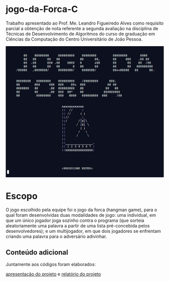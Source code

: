 # jogo-da-Forca-C
 Trabalho apresentado ao Prof. Me. Leandro Figueiredo Alves como requisito parcial a obtenção de nota referente a segunda avaliação na disciplina de Técnicas de Desenvolvimento de Algoritmos do curso de graduação em Ciências da Computação do Centro Universitário de João Pessoa.
 
![jogodaforca](https://github.com/lucaspessoa7/jogo-da-Forca-C/blob/main/jogoDaForca_min.png)

# Escopo 
O jogo escolhido pela equipe foi o jogo da forca (hangman game), para o qual foram desenvolvidas duas modalidades de jogo: uma individual, em que um único jogador joga sozinho contra o programa (que sorteia aleatoriamente uma palavra a partir de uma lista pré-concebida pelos desenvolvedores); e um multijogador, em que dois jogadores se enfrentam criando uma palavra para o adversário adivinhar.


## Conteúdo adicional

Juntamente aos códigos foram elaborados:

[apresentação do projeto](https://github.com/lucaspessoa7/jogo-da-Forca-C/tree/main/jogoDaForca-main/Apresentacao) e
[relatório do projeto](https://github.com/lucaspessoa7/jogo-da-Forca-C/tree/main/jogoDaForca-main/Relatorio)

